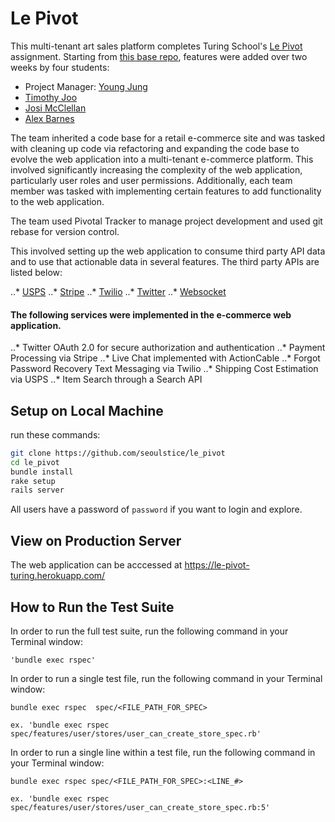 # Le Pivot
This multi-tenant art sales platform completes Turing School's [Le Pivot](http://backend.turing.io/module3/projects/le_pivot) assignment.  Starting from [this base repo](https://github.com/turingschool-examples/the_pivot_base), features were added over two weeks by four students:
- Project Manager: [Young Jung](https://github.com/seoulstice)
- [Timothy Joo](https://github.com/Tyjoo26)
- [Josi McClellan](https://github.com/JosiMcClellan)
- [Alex Barnes](https://github.com/abarnes26)

The team inherited a code base for a retail e-commerce site and was tasked with cleaning up code via refactoring and expanding the code base to evolve the web application into a multi-tenant e-commerce platform. This involved significantly increasing the complexity of the web application, particularly user roles and user permissions. Additionally, each team member was tasked with implementing certain features to add functionality to the web application.

The team used Pivotal Tracker to manage project development and used git rebase for version control.

This involved setting up the web application to consume third party API data and to use that actionable data in several features. The third party APIs are listed below:

..* [USPS](https://www.usps.com/business/web-tools-apis/welcome.htm)
..* [Stripe](https://stripe.com/docs/api)
..* [Twilio](https://www.twilio.com/docs/api)
..* [Twitter](https://developer.twitter.com/en/docs)
..* [Websocket](https://www.npmjs.com/package/actioncable)

#### The following services were implemented in the e-commerce web application.

..* Twitter OAuth 2.0 for secure authorization and authentication
..* Payment Processing via Stripe
..* Live Chat implemented with ActionCable
..* Forgot Password Recovery Text Messaging via Twilio
..* Shipping Cost Estimation via USPS
..* Item Search through a Search API

## Setup on Local Machine
run these commands:
```bash
git clone https://github.com/seoulstice/le_pivot
cd le_pivot
bundle install
rake setup
rails server
```
All users have a password of `password` if you want to login and explore.

## View on Production Server
The web application can be acccessed at https://le-pivot-turing.herokuapp.com/

## How to Run the Test Suite

In order to run the full test suite, run the following command in your Terminal window:
```
'bundle exec rspec'
```
  
In order to run a single test file, run the following command in your Terminal window:
```
bundle exec rspec  spec/<FILE_PATH_FOR_SPEC>
  
ex. 'bundle exec rspec spec/features/user/stores/user_can_create_store_spec.rb'
```
  
In order to run a single line within a test file, run the following command in your Terminal window:
```
bundle exec rspec spec/<FILE_PATH_FOR_SPEC>:<LINE_#>
  
ex. 'bundle exec rspec spec/features/user/stores/user_can_create_store_spec.rb:5'
```

